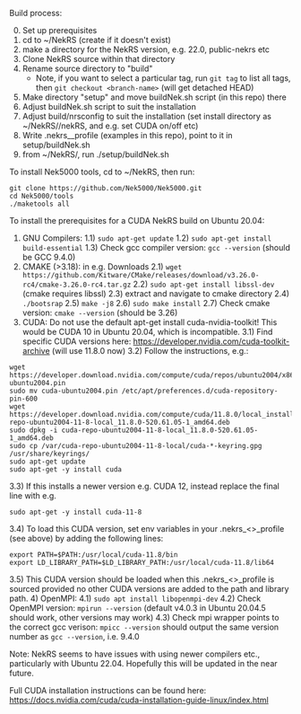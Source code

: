 Build process:

0) Set up prerequisites
1) cd to ~/NekRS (create if it doesn't exist)
2) make a directory for the NekRS version, e.g. 22.0, public-nekrs etc
3) Clone NekRS source within that directory
4) Rename source directory to "build"
	- Note, if you want to select a particular tag, run `git tag` to list all tags, then `git checkout <branch-name>` (will get detached HEAD)
5) Make directory "setup" and move buildNek.sh script (in this repo) there
6) Adjust buildNek.sh script to suit the installation
7) Adjust build/nrsconfig to suit the installation (set install directory as ~/NekRS/<version>/nekRS, and e.g. set CUDA on/off etc)
8) Write .nekrs_<version>_profile (examples in this repo), point to it in setup/buildNek.sh
9) from ~/NekRS/<version>, run ./setup/buildNek.sh

To install Nek5000 tools, cd to ~/NekRS, then run:

```
git clone https://github.com/Nek5000/Nek5000.git
cd Nek5000/tools
./maketools all
```

To install the prerequisites for a CUDA NekRS build on Ubuntu 20.04:

1) GNU Compilers:
1.1) `sudo apt-get update`
1.2) `sudo apt-get install build-essential`
1.3) Check gcc compiler version: `gcc --version` (should be GCC 9.4.0)
2) CMAKE (>3.18): in e.g. Downloads
2.1) `wget https://github.com/Kitware/CMake/releases/download/v3.26.0-rc4/cmake-3.26.0-rc4.tar.gz`
2.2) `sudo apt-get install libssl-dev` (cmake requires libssl)
2.3) extract and navigate to cmake directory
2.4) `./bootsrap`
2.5) `make -j8`
2.6) `sudo make install`
2.7) Check cmake version: `cmake --version` (should be 3.26)
3) CUDA: Do not use the default apt-get install cuda-nvidia-toolkit! This would be CUDA 10 in Ubuntu 20.04, which is incompatible.
3.1) Find specific CUDA versions here: https://developer.nvidia.com/cuda-toolkit-archive (will use 11.8.0 now)
3.2) Follow the instructions, e.g.:
```
wget https://developer.download.nvidia.com/compute/cuda/repos/ubuntu2004/x86_64/cuda-ubuntu2004.pin
sudo mv cuda-ubuntu2004.pin /etc/apt/preferences.d/cuda-repository-pin-600
wget https://developer.download.nvidia.com/compute/cuda/11.8.0/local_installers/cuda-repo-ubuntu2004-11-8-local_11.8.0-520.61.05-1_amd64.deb
sudo dpkg -i cuda-repo-ubuntu2004-11-8-local_11.8.0-520.61.05-1_amd64.deb
sudo cp /var/cuda-repo-ubuntu2004-11-8-local/cuda-*-keyring.gpg /usr/share/keyrings/
sudo apt-get update
sudo apt-get -y install cuda
```
3.3) If this installs a newer version e.g. CUDA 12, instead replace the final line with e.g.
```
sudo apt-get -y install cuda-11-8
```
3.4) To load this CUDA version, set env variables in your .nekrs_<>_profile (see above) by adding the following lines:
```
export PATH=$PATH:/usr/local/cuda-11.8/bin
export LD_LIBRARY_PATH=$LD_LIBRARY_PATH:/usr/local/cuda-11.8/lib64
```
3.5) This CUDA version should be loaded when this .nekrs_<>_profile is sourced provided no other CUDA versions are added to the path and library path.
4) OpenMPI:
4.1) `sudo apt install libopenmpi-dev`
4.2) Check OpenMPI version: `mpirun --version` (default v4.0.3 in Ubuntu 20.04.5 should work, other versions may work)
4.3) Check mpi wrapper points to the correct gcc verison: `mpicc --version` should output the same version number as `gcc --version`, i.e. 9.4.0



Note: NekRS seems to have issues with using newer compilers etc., particularly with Ubuntu 22.04. Hopefully this will be updated in the near future.

Full CUDA installation instructions can be found here: https://docs.nvidia.com/cuda/cuda-installation-guide-linux/index.html
